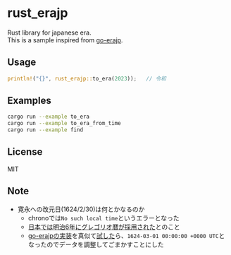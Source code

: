 # rust_erajp

Rust library for japanese era.  
This is a sample inspired from [go-erajp](https://github.com/mattn/go-erajp).

## Usage

```rust
println!("{}", rust_erajp::to_era(2023));   // 令和
```

## Examples

```sh
cargo run --example to_era
cargo run --example to_era_from_time
cargo run --example find
```

## License

MIT

## Note

- 寛永への改元日(1624/2/30)は何とかなるのか
  - chronoでは`No such local time`というエラーとなった
  - [日本では明治6年にグレゴリオ暦が採用された](https://www1.kaiho.mlit.go.jp/KOHO/faq/reki/shinreki.html)とのこと
  - [go-erajpの実装](https://github.com/mattn/go-erajp/blob/6d6d9810ce59f08930f7ad41b817a49c16ed38ba/era.go#L34-L39)を真似て[試した](https://go.dev/play/p/2Hwm_Sjr7GR)ら、`1624-03-01 00:00:00 +0000 UTC`となったのでデータを調整してごまかすことにした
